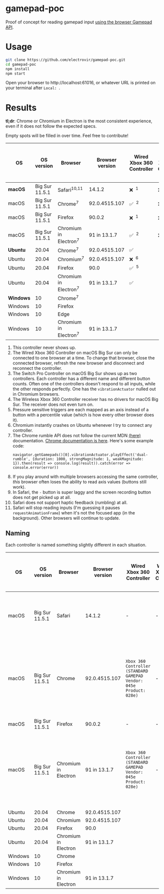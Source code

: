 # gamepad-poc

Proof of concept for reading gamepad input [using the browser Gamepad API](https://developer.mozilla.org/en-US/docs/Web/API/Gamepad_API/Using_the_Gamepad_API).

# Usage

```sh
git clone https://github.com/electrovir/gamepad-poc.git
cd gamepad-poc
npm install
npm start
```

Open your browser to http://localhost:61016, or whatever URL is printed on your terminal after `Local: `.

# Results

**tl;dr**: Chrome or Chromium in Electron is the most consistent experience, even if it does not follow the expected specs.

Empty spots will be filled in over time. Feel free to contribute!

| OS          | OS version     | Browser                          | Browser version | Wired Xbox 360 Controller | Wireless Xbox 360 Controller | Switch Pro Controller via Bluetooth | PS3 Controller via Bluetooth | PS2 controller with [Raphnet](https://www.raphnet-tech.com/products/psx_to_usb/index.php) USB adapter |
| ----------- | -------------- | -------------------------------- | --------------- | ------------------------- | ---------------------------- | ----------------------------------- | ---------------------------- | ----------------------------------------------------------------------------------------------------- |
| **macOS**   | Big Sur 11.5.1 | Safari<sup>10,11</sup>           | 14.1.2          | ❌ &nbsp;<sup>1</sup>     | ❌ &nbsp;<sup>4</sup>        | ✅ &nbsp;<sup>3,8,9</sup>           |
| macOS       | Big Sur 11.5.1 | Chrome<sup>7</sup>               | 92.0.4515.107   | ✅ &nbsp;<sup>2</sup>     | ❌ &nbsp;<sup>4</sup>        | ✅ &nbsp;<sup>3</sup>               |
| macOS       | Big Sur 11.5.1 | Firefox                          | 90.0.2          | ❌ &nbsp;<sup>1</sup>     | ❌ &nbsp;<sup>4</sup>        | ❌ &nbsp;<sup>1</sup>               |
| macOS       | Big Sur 11.5.1 | Chromium in Electron<sup>7</sup> | 91 in 13.1.7    | ✅ &nbsp;<sup>2</sup>     | ❌ &nbsp;<sup>4</sup>        | ✅ &nbsp;<sup>3</sup>               |
| **Ubuntu**  | 20.04          | Chrome<sup>7</sup>               | 92.0.4515.107   | ✅                        |                              | ✅                                  |
| Ubuntu      | 20.04          | Chromium<sup>7</sup>             | 92.0.4515.107   | ❌ &nbsp;<sup>6</sup>     |                              | ❌ &nbsp;<sup>6</sup>               |
| Ubuntu      | 20.04          | Firefox                          | 90.0            | ✅ &nbsp;<sup>5</sup>     |                              | ✅                                  |
| Ubuntu      | 20.04          | Chromium in Electron<sup>7</sup> | 91 in 13.1.7    | ✅                        |                              | ✅                                  |
| **Windows** | 10             | Chrome<sup>7</sup>               |                 |                           |                              |                                     |
| Windows     | 10             | Firefox                          |                 |                           |                              |                                     |
| Windows     | 10             | Edge                             |                 |                           |                              |                                     |
| Windows     | 10             | Chromium in Electron<sup>7</sup> | 91 in 13.1.7    |                           |                              |                                     |

1. This controller never shows up.
2. The Wired Xbox 360 Controller on macOS Big Sur can only be connected to one browser at a time. To change that browser, close the connected browser, refresh the new browser and disconnect and reconnect the controller.
3. The Switch Pro Controller on macOS Big Sur shows up as two controllers. Each controller has a different name and different button counts. Often one of the controllers doesn't respond to all inputs, while the other responds perfectly. One has the `vibrationActuator` nulled out in Chromium browsers.
4. The Wireless Xbox 360 Controller receiver has no drivers for macOS Big Sur. The receiver does not even turn on.
5. Pressure sensitive triggers are each mapped as an axis instead of a button with a percentile value (which is how every other browser does it).
6. Chromium instantly crashes on Ubuntu whenever I try to connect any controller.
7. The Chrome rumble API does not follow the current MDN [(here)](https://developer.mozilla.org/en-US/docs/Web/API/GamepadHapticActuator) documentation. [Chrome documentation is here](https://docs.google.com/document/d/1jPKzVRNzzU4dUsvLpSXm1VXPQZ8FP-0lKMT-R_p-s6g/edit). Here's some example code:
    ```
    navigator.getGamepads()[0].vibrationActuator.playEffect('dual-rumble', {duration: 1000, strongMagnitude: 1, weakMagnitude: 1}).then(result => console.log(result)).catch(error => console.error(error))
    ```
8. If you play around with multiple browsers accessing the same controller, _this_ browser often loses the ability to read axis values (buttons still work).
9. In Safari, the `-` button is super laggy and the screen recording button does not get picked up at all.
10. Safari does not support haptic feedback (rumbling) at all.
11. Safari will stop reading inputs (I'm guessing it pauses `requestAnimationFrame`) when it's not the focused app (in the background). Other browsers will continue to update.

## Naming

Each controller is named something slightly different in each situation.

| OS      | OS version     | Browser              | Browser version | Wired Xbox 360 Controller                                           | Wireless Xbox 360 Controller | Switch Pro Controller via Bluetooth                                                                                          | PS3 Controller via Bluetooth | PS2 controller with [Raphnet](https://www.raphnet-tech.com/products/psx_to_usb/index.php) USB adapter |
| ------- | -------------- | -------------------- | --------------- | ------------------------------------------------------------------- | ---------------------------- | ---------------------------------------------------------------------------------------------------------------------------- | ---------------------------- | ----------------------------------------------------------------------------------------------------- |
| macOS   | Big Sur 11.5.1 | Safari               | 14.1.2          | -                                                                   | -                            | `57e-2009-Pro Controller` (bad) and `Pro Controller Extended Gamepad` (good)                                                 |
| macOS   | Big Sur 11.5.1 | Chrome               | 92.0.4515.107   | `Xbox 360 Controller (STANDARD GAMEPAD Vendor: 045e Product: 028e)` | -                            | `Pro Controller (STANDARD GAMEPAD)` (bad) and `gamepad: Pro Controller (STANDARD GAMEPAD Vendor: 057e Product: 2009)` (good) |
| macOS   | Big Sur 11.5.1 | Firefox              | 90.0.2          | -                                                                   | -                            | -                                                                                                                            |
| macOS   | Big Sur 11.5.1 | Chromium in Electron | 91 in 13.1.7    | `Xbox 360 Controller (STANDARD GAMEPAD Vendor: 045e Product: 028e)` | -                            | `Pro Controller (STANDARD GAMEPAD)` (bad) and `gamepad: Pro Controller (STANDARD GAMEPAD Vendor: 057e Product: 2009)` (good) |
| Ubuntu  | 20.04          | Chrome               | 92.0.4515.107   |                                                                     |                              |                                                                                                                              |
| Ubuntu  | 20.04          | Chromium             | 92.0.4515.107   |                                                                     |                              |                                                                                                                              |
| Ubuntu  | 20.04          | Firefox              | 90.0            |                                                                     |                              |                                                                                                                              |
| Ubuntu  | 20.04          | Chromium in Electron | 91 in 13.1.7    |                                                                     |                              |                                                                                                                              |
| Windows | 10             | Chrome               |                 |                                                                     |                              |                                                                                                                              |
| Windows | 10             | Firefox              |                 |                                                                     |                              |                                                                                                                              |
| Windows | 10             | Chromium in Electron | 91 in 13.1.7    |                                                                     |                              |                                                                                                                              |
